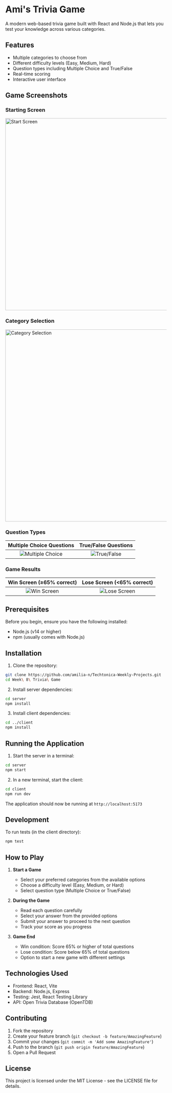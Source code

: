 # Ami's Trivia Game

A modern web-based trivia game built with React and Node.js that lets you test your knowledge across various categories.

## Features

- Multiple categories to choose from
- Different difficulty levels (Easy, Medium, Hard)
- Question types including Multiple Choice and True/False
- Real-time scoring
- Interactive user interface

## Game Screenshots

### Starting Screen
<img src="client/src/components/asset/start.png" width="600" alt="Start Screen">

### Category Selection
<img src="client/src/components/asset/selection.png" width="600" alt="Category Selection">

### Question Types
Multiple Choice Questions            |  True/False Questions
:-------------------------:|:-------------------------:
![Multiple Choice](client/src/components/asset/multiplechoice.png)  |  ![True/False](client/src/components/asset/truefalse.png)

### Game Results
Win Screen (≥65% correct)            |  Lose Screen (<65% correct)
:-------------------------:|:-------------------------:
![Win Screen](client/src/components/asset/win.png)  |  ![Lose Screen](client/src/components/asset/lose.png)

## Prerequisites

Before you begin, ensure you have the following installed:
- Node.js (v14 or higher)
- npm (usually comes with Node.js)

## Installation

1. Clone the repository:
```bash
git clone https://github.com/amilia-n/Techtonica-Weekly-Projects.git
cd Week\ 8\ Trivia\ Game
```

2. Install server dependencies:
```bash
cd server
npm install
```

3. Install client dependencies:
```bash
cd ../client
npm install
```

## Running the Application

1. Start the server in a terminal:
```bash
cd server
npm start
```

2. In a new terminal, start the client:
```bash
cd client
npm run dev
```

The application should now be running at `http://localhost:5173`

## Development

To run tests (in the client directory):
```bash
npm test
```

## How to Play

1. **Start a Game**
   - Select your preferred categories from the available options
   - Choose a difficulty level (Easy, Medium, or Hard)
   - Select question type (Multiple Choice or True/False)

2. **During the Game**
   - Read each question carefully
   - Select your answer from the provided options
   - Submit your answer to proceed to the next question
   - Track your score as you progress

3. **Game End**
   - Win condition: Score 65% or higher of total questions
   - Lose condition: Score below 65% of total questions
   - Option to start a new game with different settings

## Technologies Used

- Frontend: React, Vite
- Backend: Node.js, Express
- Testing: Jest, React Testing Library
- API: Open Trivia Database (OpenTDB)

## Contributing

1. Fork the repository
2. Create your feature branch (`git checkout -b feature/AmazingFeature`)
3. Commit your changes (`git commit -m 'Add some AmazingFeature'`)
4. Push to the branch (`git push origin feature/AmazingFeature`)
5. Open a Pull Request

## License

This project is licensed under the MIT License - see the LICENSE file for details.
